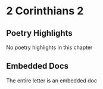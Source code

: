 # 2 Corinthians 2

## Poetry Highlights

No poetry highlights in this chapter

## Embedded Docs

The entire letter is an embedded doc

